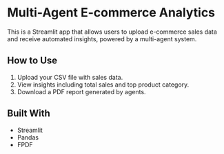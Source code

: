 
# Multi-Agent E-commerce Analytics

This is a Streamlit app that allows users to upload e-commerce sales data and receive automated insights, powered by a multi-agent system.

## How to Use
1. Upload your CSV file with sales data.
2. View insights including total sales and top product category.
3. Download a PDF report generated by agents.

## Built With
- Streamlit
- Pandas
- FPDF
